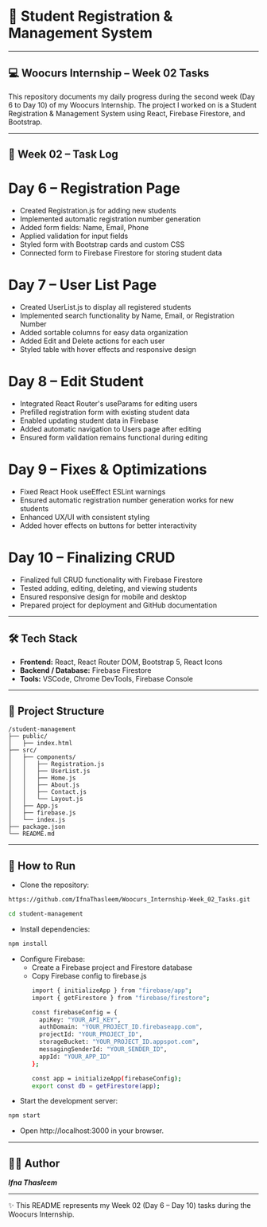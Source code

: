 # 📝 Student Registration & Management System

---

## 💻 Woocurs Internship – Week 02 Tasks
This repository documents my daily progress during the second week (Day 6 to Day 10) of my Woocurs Internship. The project I worked on is a Student Registration & Management System using React, Firebase Firestore, and Bootstrap.

---

## 📅 Week 02 – Task Log

# Day 6 – Registration Page
- Created Registration.js for adding new students
- Implemented automatic registration number generation
- Added form fields: Name, Email, Phone
- Applied validation for input fields
- Styled form with Bootstrap cards and custom CSS
- Connected form to Firebase Firestore for storing student data

# Day 7 – User List Page
- Created UserList.js to display all registered students
- Implemented search functionality by Name, Email, or Registration Number
- Added sortable columns for easy data organization
- Added Edit and Delete actions for each user
- Styled table with hover effects and responsive design

# Day 8 – Edit Student
- Integrated React Router's useParams for editing users
- Prefilled registration form with existing student data
- Enabled updating student data in Firebase
- Added automatic navigation to Users page after editing
- Ensured form validation remains functional during editing

# Day 9 – Fixes & Optimizations
- Fixed React Hook useEffect ESLint warnings
- Ensured automatic registration number generation works for new students
- Enhanced UX/UI with consistent styling
- Added hover effects on buttons for better interactivity

# Day 10 – Finalizing CRUD
- Finalized full CRUD functionality with Firebase Firestore
- Tested adding, editing, deleting, and viewing students
- Ensured responsive design for mobile and desktop
- Prepared project for deployment and GitHub documentation

---

## 🛠️ Tech Stack
- **Frontend:** React, React Router DOM, Bootstrap 5, React Icons
- **Backend / Database:** Firebase Firestore
- **Tools:** VSCode, Chrome DevTools, Firebase Console

---
## 📂 Project Structure
```plaintext
/student-management
├── public/
│   ├── index.html
├── src/
│   ├── components/
│   │   ├── Registration.js
│   │   ├── UserList.js
│   │   ├── Home.js
│   │   ├── About.js
│   │   ├── Contact.js
│   │   └── Layout.js
│   ├── App.js
│   ├── firebase.js
│   └── index.js
├── package.json
└── README.md
```

---

## 🚀 How to Run

- Clone the repository:
```bash
https://github.com/IfnaThasleem/Woocurs_Internship-Week_02_Tasks.git
```
```bash
cd student-management
```
- Install dependencies:
```bash
npm install
```
- Configure Firebase:
  - Create a Firebase project and Firestore database
  - Copy Firebase config to firebase.js
    ```bash
    import { initializeApp } from "firebase/app";
    import { getFirestore } from "firebase/firestore";

    const firebaseConfig = {
      apiKey: "YOUR_API_KEY",
      authDomain: "YOUR_PROJECT_ID.firebaseapp.com",
      projectId: "YOUR_PROJECT_ID",
      storageBucket: "YOUR_PROJECT_ID.appspot.com",
      messagingSenderId: "YOUR_SENDER_ID",
      appId: "YOUR_APP_ID"
    };

    const app = initializeApp(firebaseConfig);
    export const db = getFirestore(app);
    ```
- Start the development server:
```bash
npm start
```
- Open http://localhost:3000 in your browser.

----

## 👩‍💻 Author
***Ifna Thasleem***

---

✨ This README represents my Week 02 (Day 6 – Day 10) tasks during the Woocurs Internship.
